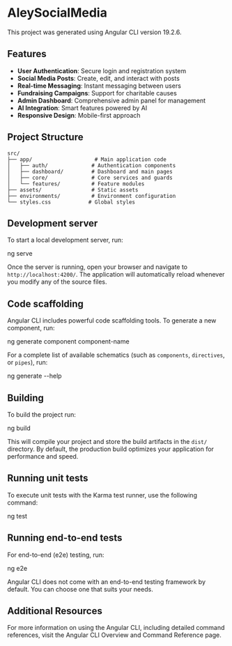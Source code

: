 # AleySocialMedia

This project was generated using Angular CLI version 19.2.6.

## Features

- **User Authentication**: Secure login and registration system
- **Social Media Posts**: Create, edit, and interact with posts
- **Real-time Messaging**: Instant messaging between users
- **Fundraising Campaigns**: Support for charitable causes
- **Admin Dashboard**: Comprehensive admin panel for management
- **AI Integration**: Smart features powered by AI
- **Responsive Design**: Mobile-first approach

## Project Structure

```
src/
├── app/                    # Main application code
│   ├── auth/              # Authentication components
│   ├── dashboard/         # Dashboard and main pages
│   ├── core/              # Core services and guards
│   └── features/          # Feature modules
├── assets/                # Static assets
├── environments/          # Environment configuration
└── styles.css            # Global styles
```

## Development server

To start a local development server, run:

ng serve

Once the server is running, open your browser and navigate to `http://localhost:4200/`. The application will automatically reload whenever you modify any of the source files.

## Code scaffolding

Angular CLI includes powerful code scaffolding tools. To generate a new component, run:

ng generate component component-name

For a complete list of available schematics (such as `components`, `directives`, or `pipes`), run:

ng generate --help

## Building

To build the project run:

ng build

This will compile your project and store the build artifacts in the `dist/` directory. By default, the production build optimizes your application for performance and speed.

## Running unit tests

To execute unit tests with the Karma test runner, use the following command:

ng test

## Running end-to-end tests

For end-to-end (e2e) testing, run:

ng e2e

Angular CLI does not come with an end-to-end testing framework by default. You can choose one that suits your needs.

## Additional Resources

For more information on using the Angular CLI, including detailed command references, visit the Angular CLI Overview and Command Reference page.
